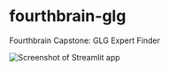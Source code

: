 # fourthbrain-glg

Fourthbrain Capstone: GLG Expert Finder

![Screenshot of Streamlit app](https://github.com/angelikawagner/fourthbrain-glg/tree/main/docs/imgs/tabs3.png?raw=true)
